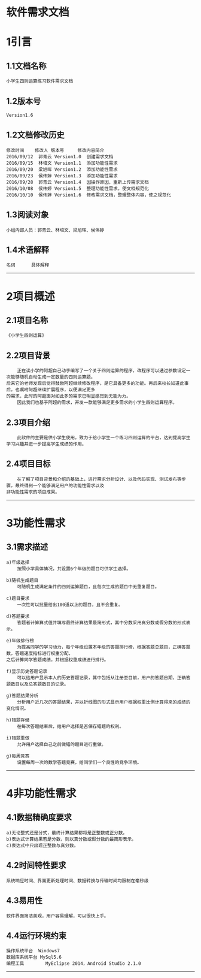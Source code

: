 # 软件需求文档 #
# 1引言 #
## 1.1文档名称 ##
    小学生四则运算练习软件需求文档
	
## 1.2版本号 ##
	Version1.6
	
## 1.2文档修改历史 ##
	修改时间	修改人	版本号		修改内容简介
	2016/09/12	郭青云	Version1.0	创建需求文档
	2016/09/15	林培文	Version1.1	添加功能性需求
	2016/09/20	梁旭晖	Version1.2	添加功能性需求
	2016/09/23	侯伟婷	Version1.3	添加功能性需求
	2016/09/28	郭青云	Version1.4	因操作原因，重新上传需求文档
	2016/10/08	侯伟婷	Version1.5	整理功能性需求，使文档规范化
	2016/10/10	侯伟婷	Version1.6	修改需求文档，整理整体内容，使之规范化
	
## 1.3阅读对象 ##
	小组内部人员：郭青云、林培文、梁旭晖、侯伟婷
	
## 1.4术语解释 ##
	名词		具体解释
	
----------

# 2项目概述 #
## 2.1项目名称 ##
    《小学生四则运算》
	
## 2.2项目背景 ##
		正在读小学的阿超自己动手编写了一个关于四则运算的程序，改程序可以通过参数设定一次能够随机自动生成一定数量的四则运算题。
	后来它的老师发现后觉得鼓励阿超继续修改程序，是它具备更多的功能。再后来校长知道此事后，也嘱咐阿超继续扩展程序，以便满足更多
	的需求，此时的阿超面对如此多的需求已明显感觉到无能为力。
		因此我们也基于阿超的需求，开发一款能够满足更多需求的小学生四则运算程序。
		
## 2.3项目介绍 ##    
		此软件的主要是供小学生使用，致力于给小学生一个练习四则运算的平台，达到提高学生学习兴趣并进一步提高学生成绩的作用。
	
## 2.4项目目标 ##
		在了解了项目背景和介绍的基础上，进行需求分析设计、以及代码实现、测试发布等步骤，最终得到一个能够满足用户的功能性需求以及
	非功能性需求的项目成果。

----------

# 3功能性需求 #
## 3.1需求描述 ##
	a)年级选择
		按照小学具体情况，共设置6个年级的题目可供学生选择。
		
    b)随机生成题目
    	可随机生成满足条件的四则运算题目，且每次生成的题目中无重复题目。
		
	c)题目要求
		一次性可以批量给出100道以上的题目，且不会重复。
		
	d)答题要求
		答题者计算算式值并填写最终计算结果最简形式，其中分数采用真分数或假分数的形式表示。
		
	e)年级排行榜
		为提高同学的学习动力，每个年级设置本年级的答题排行榜，根据答题总题目，正确答题数，答题速度指标进行权重分配，
	之后计算同学答题成绩，并根据权重成绩进行排行。
	
	f)显示历史答题记录
		可以给用户显示本人的历史答题记录，其中包括从注册至目前，用户的答题日期，正确答题数目以及总答题数目的记录。
		
	g)答题结果分析
		分析用户近几次的答题结果，并以折线图的形式显示用户根据权重比例计算得来的成绩的变化情况。
	
	h)错题存储
		在每次答题结束后，给用户选择是否保存错题的权利。
	
	i)错题重做
		允许用户选择自己之前做错的题目进行重做。
	
	g)每周竞赛
		设置每周一次的数学答题竞赛，给同学们一个良性的竞争环境。
	

----------

# 4非功能性需求 #
## 4.1数据精确度要求 ##
	a)无论整式还是分式，最终计算结果都将是正整数或正分数。
	b)表达式计算结果若是分数，则以真分数或假分数的最简形表示。
	c)表达式中只出现正整数与真分数。	
	
## 4.2时间特性要求 ##
    系统响应时间、界面更新处理时间、数据转换与传输时间均限制在毫秒级

## 4.3易用性 ##
	软件界面简洁美观，用户容易理解，可以很快上手。

## 4.4运行环境约束 ##
	操作系统平台	Windows7
	数据库系统平台	MySql5.6
	编程工具		MyEclipse 2014，Android Studio 2.1.0

----------


